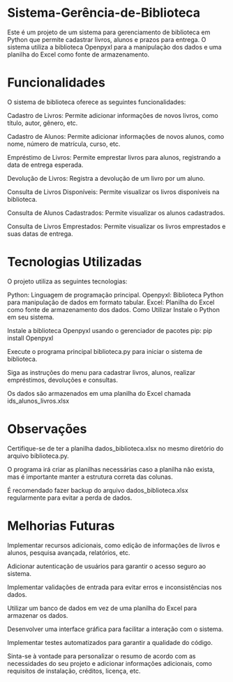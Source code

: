 # Sistema-Gerência-de-Biblioteca

Este é um projeto de um sistema para gerenciamento de biblioteca em Python que permite cadastrar livros, alunos e prazos para entrega. O sistema utiliza a biblioteca Openpyxl para a manipulação dos dados e uma planilha do Excel como fonte de armazenamento.

# Funcionalidades
O sistema de biblioteca oferece as seguintes funcionalidades:

Cadastro de Livros: Permite adicionar informações de novos livros, como título, autor, gênero, etc.

Cadastro de Alunos: Permite adicionar informações de novos alunos, como nome, número de matrícula, curso, etc.

Empréstimo de Livros: Permite emprestar livros para alunos, registrando a data de entrega esperada.

Devolução de Livros: Registra a devolução de um livro por um aluno.

Consulta de Livros Disponíveis: Permite visualizar os livros disponíveis na biblioteca.

Consulta de Alunos Cadastrados: Permite visualizar os alunos cadastrados.

Consulta de Livros Emprestados: Permite visualizar os livros emprestados e suas datas de entrega.

# Tecnologias Utilizadas
O projeto utiliza as seguintes tecnologias:

Python: Linguagem de programação principal.
Openpyxl: Biblioteca Python para manipulação de dados em formato tabular.
Excel: Planilha do Excel como fonte de armazenamento dos dados.
Como Utilizar
Instale o Python em seu sistema.

Instale a biblioteca Openpyxl usando o gerenciador de pacotes pip:
pip install Openpyxl

Execute o programa principal biblioteca.py para iniciar o sistema de biblioteca.

Siga as instruções do menu para cadastrar livros, alunos, realizar empréstimos, devoluções e consultas.

Os dados são armazenados em uma planilha do Excel chamada ids_alunos_livros.xlsx

# Observações
Certifique-se de ter a planilha dados_biblioteca.xlsx no mesmo diretório do arquivo biblioteca.py.

O programa irá criar as planilhas necessárias caso a planilha não exista, mas é importante manter a estrutura correta das colunas.

É recomendado fazer backup do arquivo dados_biblioteca.xlsx regularmente para evitar a perda de dados.

# Melhorias Futuras
Implementar recursos adicionais, como edição de informações de livros e alunos, pesquisa avançada, relatórios, etc.

Adicionar autenticação de usuários para garantir o acesso seguro ao sistema.

Implementar validações de entrada para evitar erros e inconsistências nos dados.

Utilizar um banco de dados em vez de uma planilha do Excel para armazenar os dados.

Desenvolver uma interface gráfica para facilitar a interação com o sistema.

Implementar testes automatizados para garantir a qualidade do código.

Sinta-se à vontade para personalizar o resumo de acordo com as necessidades do seu projeto e adicionar informações adicionais, como requisitos de instalação, créditos, licença, etc.
